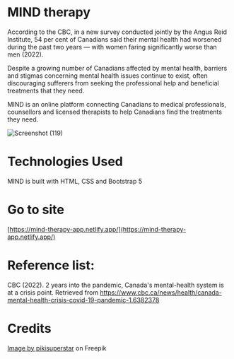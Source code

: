 # MIND therapy

According to the CBC, in a new survey conducted jointly by the Angus Reid Institute, 54 per cent of Canadians said their mental health had worsened during the past two years — with women faring significantly worse than men (2022). 

Despite a growing number of Canadians affected by mental health, barriers and stigmas concerning mental health issues continue to exist, often discouraging sufferers from seeking the professional help and beneficial treatments that they need.

MIND is an online platform connecting Canadians to medical professionals, counsellors and licensed therapists to help Canadians find the treatments they need. 

![Screenshot (119)](https://user-images.githubusercontent.com/109078860/190669028-f7ed1d8e-55d0-4e52-904e-196835750be4.png)


# Technologies Used

MIND is built with HTML, CSS and Bootstrap 5

# Go to site
[https://mind-therapy-app.netlify.app/](https://mind-therapy-app.netlify.app/) 


# Reference list:

CBC (2022). 2 years into the pandemic, Canada's mental-health system is at a crisis point. Retrieved from https://www.cbc.ca/news/health/canada-mental-health-crisis-covid-19-pandemic-1.6382378

# Credits
<a href="https://www.freepik.com/free-vector/mental-health-awareness-concept_7974025.htm#query=healthy%20mind&position=14&from_view=keyword">Image by pikisuperstar</a> on Freepik

